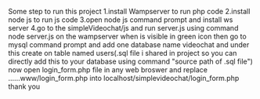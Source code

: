 Some step to run this project
1.install Wampserver to run php code
2.install node js to run js code 
3.open node js command prompt and install ws server
4.go to the simpleVideochat/js and run server.js using command node server.js
on the wampserver when is visible in green icon then go to mysql command prompt and add one database name videochat and under this create on table named users(.sql file i shared in project so you can directly add this to your database using command "source path of .sql file")
now open login_form.php file in any web broswer and replace ......www/login_form.php into localhost/simplevideochat/login_form.php
thank you
